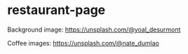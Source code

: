 # restaurant-page

Background image: https://unsplash.com/@yoal_desurmont
  
Coffee images: https://unsplash.com/@nate_dumlao

